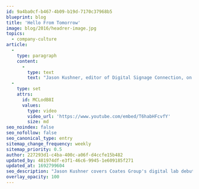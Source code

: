 ```yaml
---
id: 9a4ba0cf-b467-4b09-b19d-7170c37968b5
blueprint: blog
title: 'Hello From Tomorrow'
image: blog/2016/headrer-image.jpg
topics:
  - company-culture
article:
  -
    type: paragraph
    content:
      -
        type: text
        text: "Jason Kushner, editor of Digital Signage Connection, on the scene at the opening of Coates Group's digital innovation lab in Chicago on September 29 2016."
  -
    type: set
    attrs:
      id: MCLodB8I
      values:
        type: video
        video_url: 'https://www.youtube.com/embed/T6habHFcvfY'
        size: md
seo_noindex: false
seo_nofollow: false
seo_canonical_type: entry
sitemap_change_frequency: weekly
sitemap_priority: 0.5
author: 227293d1-c4ba-400c-a06f-d4ccfe15b482
updated_by: 481974df-e3f1-46c6-9945-1e609185f271
updated_at: 1692799604
seo_description: "Jason Kushner covers Coates Group's digital lab debut in Chicago. Dive into the innovation forefront in digital signage. Discover more now!"
overlay_opacity: 100
---
```

